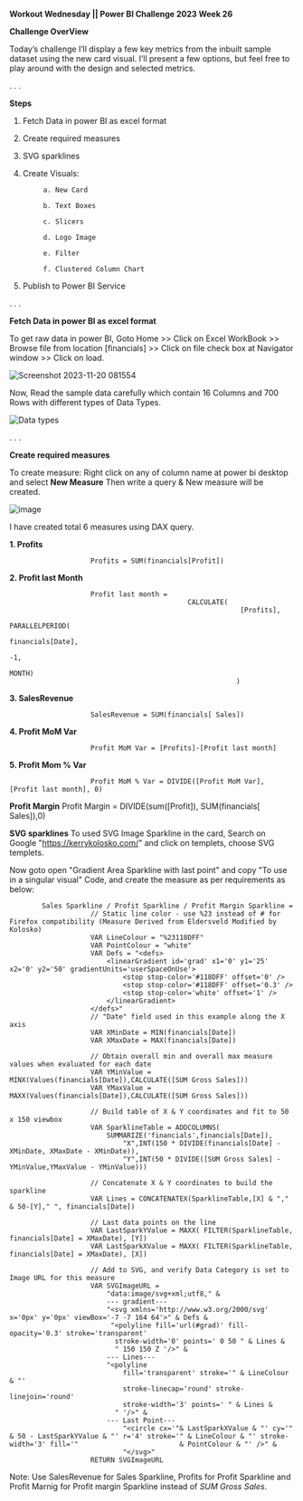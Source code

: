 **Workout Wednesday || Power BI Challenge 2023 Week 26**


**Challenge OverView**

Today’s challenge I’ll display a few key metrics from the inbuilt sample dataset using the new card visual. I’ll present a few options, but feel free to play around with the design and selected metrics.

. . .

**Steps**
1. Fetch Data in power BI as excel format
2. Create required measures
3. SVG sparklines
3. Create Visuals:

            a. New Card

            b. Text Boxes

            c. Slicers

            d. Logo Image
   
            e. Filter
   
            f. Clustered Column Chart
5. Publish to Power BI Service

. . .

**Fetch Data in power BI as excel format**

To get raw data in power BI, Goto Home >> Click on Excel WorkBook >> Browse file from location [financials] >> Click on file check box at Navigator window >> Click on load.

![Screenshot 2023-11-20 081554](https://github.com/Pushpendra5326/Power-BI/assets/145826060/01789ca9-9889-4793-8fd0-5e8844e45c08)

Now, Read the sample data carefully which contain 16 Columns and 700 Rows with different types of Data Types.

![Data types](https://github.com/Pushpendra5326/Power-BI/assets/145826060/023d5f6f-0e01-4317-9cc3-2044c7a96af2)

. . .

**Create required measures**

To create measure: Right click on any of column name at power bi desktop and select **New Measure** Then write a query & New measure will be created.

![image](https://github.com/Pushpendra5326/Power-BI/assets/145826060/0294b54b-4fe2-4aac-95c7-bd8e7e3e797d)
 
I have created total 6 measures using DAX query.

**1. Profits**

                        Profits = SUM(financials[Profit])


**2. Profit last Month**

                        Profit last month = 
                                                CALCULATE(
                                                             [Profits],
                                                             PARALLELPERIOD(
                                                            financials[Date],
                                                                                -1,
                                                                                MONTH)
                                                            )


**3. SalesRevenue**

                        SalesRevenue = SUM(financials[ Sales])


**4. Profit MoM Var**

                        Profit MoM Var = [Profits]-[Profit last month]


**5. Profit Mom % Var**

                        Profit MoM % Var = DIVIDE([Profit MoM Var], [Profit last month], 0)


**Profit Margin**
                        Profit Margin = DIVIDE(sum([Profit]), SUM(financials[ Sales]),0)


**SVG sparklines**
To used SVG Image Sparkline in the card, Search on Google "https://kerrykolosko.com/" and click on templets, choose SVG templets.



Now goto open "Gradient Area Sparkline with last point" and copy "To use in a singular visual" Code, and create the measure as per requirements as below:

            Sales Sparkline / Profit Sparkline / Profit Margin Sparkline = 
                        // Static line color - use %23 instead of # for Firefox compatibility (Measure Derived from Eldersveld Modified by Kolosko)
                        VAR LineColour = "%23118DFF"
                        VAR PointColour = "white"
                        VAR Defs = "<defs>
                            <linearGradient id='grad' x1='0' y1='25' x2='0' y2='50' gradientUnits='userSpaceOnUse'>
                                <stop stop-color='#118DFF' offset='0' />
                                <stop stop-color='#118DFF' offset='0.3' />
                                <stop stop-color='white' offset='1' />
                            </linearGradient>
                        </defs>"
                        // "Date" field used in this example along the X axis
                        VAR XMinDate = MIN(financials[Date])
                        VAR XMaxDate = MAX(financials[Date])
                        
                        // Obtain overall min and overall max measure values when evaluated for each date
                        VAR YMinValue = MINX(Values(financials[Date]),CALCULATE([SUM Gross Sales]))
                        VAR YMaxValue = MAXX(Values(financials[Date]),CALCULATE([SUM Gross Sales]))
                        
                        // Build table of X & Y coordinates and fit to 50 x 150 viewbox
                        VAR SparklineTable = ADDCOLUMNS(
                            SUMMARIZE('financials',financials[Date]),
                                "X",INT(150 * DIVIDE(financials[Date] - XMinDate, XMaxDate - XMinDate)),
                                "Y",INT(50 * DIVIDE([SUM Gross Sales] - YMinValue,YMaxValue - YMinValue)))
                        
                        // Concatenate X & Y coordinates to build the sparkline
                        VAR Lines = CONCATENATEX(SparklineTable,[X] & "," & 50-[Y]," ", financials[Date])
                        
                        // Last data points on the line
                        VAR LastSparkYValue = MAXX( FILTER(SparklineTable, financials[Date] = XMaxDate), [Y])
                        VAR LastSparkXValue = MAXX( FILTER(SparklineTable, financials[Date] = XMaxDate), [X])
                        
                        // Add to SVG, and verify Data Category is set to Image URL for this measure
                        VAR SVGImageURL = 
                            "data:image/svg+xml;utf8," & 
                            --- gradient---
                            "<svg xmlns='http://www.w3.org/2000/svg' x='0px' y='0px' viewBox='-7 -7 164 64'>" & Defs & 
                             "<polyline fill='url(#grad)' fill-opacity='0.3' stroke='transparent' 
                              stroke-width='0' points=' 0 50 " & Lines & 
                              " 150 150 Z '/>" &
                            --- Lines---
                            "<polyline 
                                fill='transparent' stroke='" & LineColour & "' 
                                stroke-linecap='round' stroke-linejoin='round' 
                                stroke-width='3' points=' " & Lines & 
                              " '/>" &
                            --- Last Point---
                                "<circle cx='"& LastSparkXValue & "' cy='" & 50 - LastSparkYValue & "' r='4' stroke='" & LineColour & "' stroke-width='3' fill='"                         & PointColour & "' />" &
                                "</svg>"
                        RETURN SVGImageURL

Note: Use SalesRevenue for Sales Sparkline, Profits for Profit Sparkline and Profit Marnig for Profit margin Sparkline instead of *SUM Gross Sales*.






